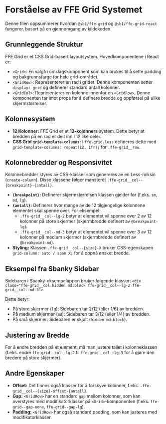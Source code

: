 # Forståelse av FFE Grid Systemet

Denne filen oppsummerer hvordan `@sb1/ffe-grid` og `@sb1/ffe-grid-react` fungerer, basert på en gjennomgang av kildekoden.

## Grunnleggende Struktur

FFE Grid er et CSS Grid-basert layoutsystem. Hovedkomponentene i React er:

*   `<Grid>`: En valgfri omslagskomponent som kan brukes til å sette padding og bakgrunnsfarge for hele grid-området.
*   `<GridRow>`: Representerer en rad i gridet. Denne komponenten setter `display: grid` og definerer standard antall kolonner.
*   `<GridCol>`: Representerer en kolonne innenfor en `<GridRow>`. Denne komponenten tar imot props for å definere bredde og oppførsel på ulike skjermstørrelser.

## Kolonnesystem

*   **12 Kolonner:** FFE Grid er et **12-kolonners** system. Dette betyr at bredden på en rad er delt inn i 12 like deler.
*   **CSS Grid `grid-template-columns`:** I `ffe-grid.less` defineres dette med `grid-template-columns: repeat(12, 1fr);` for `.ffe-grid__row`.

## Kolonnebredder og Responsivitet

Kolonnebredder styres av CSS-klasser som genereres av en Less-miksin (`create-column`). Disse klassene følger mønsteret `.ffe-grid__col--{breakpoint}-{antall}`.

*   **`{breakpoint}`:** Definerer skjermstørrelsen klassen gjelder for (f.eks. `sm`, `md`, `lg`).
*   **`{antall}`:** Definerer hvor mange av de 12 tilgjengelige kolonnene elementet skal spenne over. For eksempel:
    *   `.ffe-grid__col--lg-2` betyr at elementet vil spenne over 2 av 12 kolonner på store skjermer (skjermbredde definert av `@breakpoint-lg`).
    *   `.ffe-grid__col--md-3` betyr at elementet vil spenne over 3 av 12 kolonner på medium skjermer (skjermbredde definert av `@breakpoint-md`).
*   **Styling:** Klassen `.ffe-grid__col--{size}-X` bruker CSS-egenskapen `grid-column: auto / span X;` for å oppnå ønsket bredde.

## Eksempel fra Sbanky Sidebar

Sidebaren i Sbanky-eksempelappen bruker følgende klasser:
`<div class="ffe-grid__col hidden md:block ffe-grid__col--lg-2 ffe-grid__col--md-3">`

Dette betyr:
*   På store skjermer (`lg`): Sidebaren tar 2/12 (eller 1/6) av bredden.
*   På medium skjermer (`md`): Sidebaren tar 3/12 (eller 1/4) av bredden.
*   På små skjermer: Sidebaren er skjult (`hidden md:block`).

## Justering av Bredde

For å endre bredden på et element, må man justere tallet i kolonneklassen (f.eks. endre `ffe-grid__col--lg-2` til `ffe-grid__col--lg-3` for å gjøre den bredere på store skjermer).

## Andre Egenskaper

*   **Offset:** Det finnes også klasser for å forskyve kolonner, f.eks. `.ffe-grid__col--{size}-offset-{antall}`.
*   **Gap:** `<GridRow>` har en standard `gap` mellom kolonner, som kan overstyres med modifikatorklasser på `<Grid>`-komponenten (f.eks. `ffe-grid--gap-none`, `ffe-grid--gap-lg`).
*   **Padding:** `<GridRow>` har også standard padding, som kan justeres med modifikatorklasser. 
